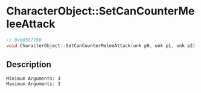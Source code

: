 # CharacterObject::SetCanCounterMeleeAttack
```c
// 0x00587750
void CharacterObject::SetCanCounterMeleeAttack(unk p0, unk p1, unk p2)
```
## Description
```
Minimum Arguments: 3
Maximum Arguments: 3
```
